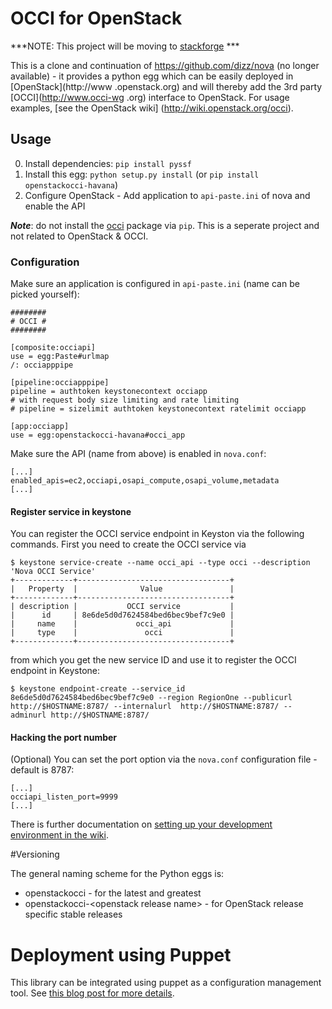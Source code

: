 OCCI for OpenStack
==================

***NOTE: This project will be moving to [stackforge](https://github.com/stackforge/occi-os) ***

This is a clone and continuation of https://github.com/dizz/nova (no longer available) - it
provides a python egg which can be easily deployed in [OpenStack](http://www
.openstack.org) and will thereby add the 3rd party [OCCI](http://www.occi-wg
.org) interface to OpenStack. For usage examples, [see the OpenStack wiki]
(http://wiki.openstack.org/occi).

Usage
-----

0. Install dependencies: `pip install pyssf`
1. Install this egg: `python setup.py install` (or `pip install
openstackocci-havana`)
2. Configure OpenStack - Add application to `api-paste.ini` of nova and
enable the API

***Note***: do not install the [occi](http://pypi.python.org/pypi/occi/0.6)
package via `pip`. This is a seperate project and not related to OpenStack &
 OCCI.

### Configuration

Make sure an application is configured in `api-paste.ini` (name can be
picked yourself):

	########
	# OCCI #
	########

	[composite:occiapi]
	use = egg:Paste#urlmap
	/: occiapppipe

	[pipeline:occiapppipe]
	pipeline = authtoken keystonecontext occiapp
	# with request body size limiting and rate limiting
	# pipeline = sizelimit authtoken keystonecontext ratelimit occiapp

	[app:occiapp]
	use = egg:openstackocci-havana#occi_app

Make sure the API (name from above) is enabled in `nova.conf`:

	[...]
	enabled_apis=ec2,occiapi,osapi_compute,osapi_volume,metadata
	[...]

#### Register service in keystone
You can register the OCCI service endpoint in Keyston via the following commands. First you need to create the OCCI service via

	$ keystone service-create --name occi_api --type occi --description 'Nova OCCI Service'
	+-------------+----------------------------------+
	|   Property  |              Value               |
	+-------------+----------------------------------+
	| description |           OCCI service           |
	|      id     | 8e6de5d0d7624584bed6bec9bef7c9e0 |
	|     name    |             occi_api             |
	|     type    |               occi               |
	+-------------+----------------------------------+

from which you get the new service ID and use it to register the OCCI endpoint in Keystone:

	$ keystone endpoint-create --service_id 8e6de5d0d7624584bed6bec9bef7c9e0 --region RegionOne --publicurl http://$HOSTNAME:8787/ --internalurl  http://$HOSTNAME:8787/ --adminurl http://$HOSTNAME:8787/

#### Hacking the port number

(Optional) You can set the port option via the `nova.conf` configuration
file - default is 8787:

    [...]
    occiapi_listen_port=9999
    [...]

There is further documentation on [setting up your development environment
in the wiki](https://github.com/tmetsch/occi-os/wiki/DevEnv).

#Versioning

The general naming scheme for the Python eggs is:

* openstackocci - for the latest and greatest
* openstackocci-\<openstack release name\> - for OpenStack release specific stable releases

# Deployment using Puppet
This library can be integrated using puppet as a configuration management tool.
See [this blog post for more details](http://www.cloudcomp.ch/2012/09/automating-occi-installations/).

